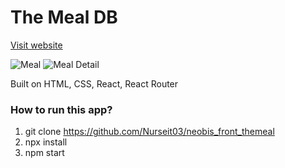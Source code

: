 # The Meal DB
[Visit website](http://neobis-front-themeal-eta.vercel.app)

![Meal](https://github.com/Nurseit03/neobis_front_themeal/assets/66901719/ae27aca2-6262-41d0-8273-ac7ffd46e3f9)
![Meal Detail](https://github.com/Nurseit03/neobis_front_themeal/assets/66901719/3a28c7af-4cf7-44c1-b25c-e66992eec1fe)


Built on HTML, CSS, React, React Router 

### How to run this app?

1.  git clone https://github.com/Nurseit03/neobis_front_themeal
2.  npx install
3.  npm start
